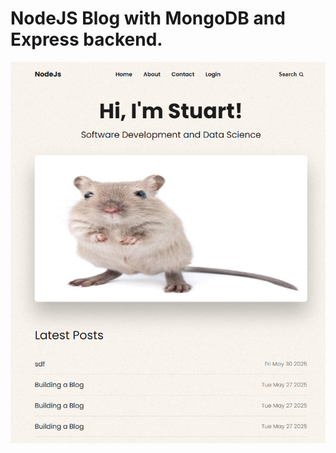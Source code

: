 # NodeJS Blog with MongoDB and Express backend.
<p float = "center">
<img src = "https://github.com/rileystuartmyers/NodeJS-Blog/blob/f30769d1bf36d007da9c068c5c9b7765f40b6b3e/git_images/Screenshot%202025-06-03%20140038.png">
</p>

